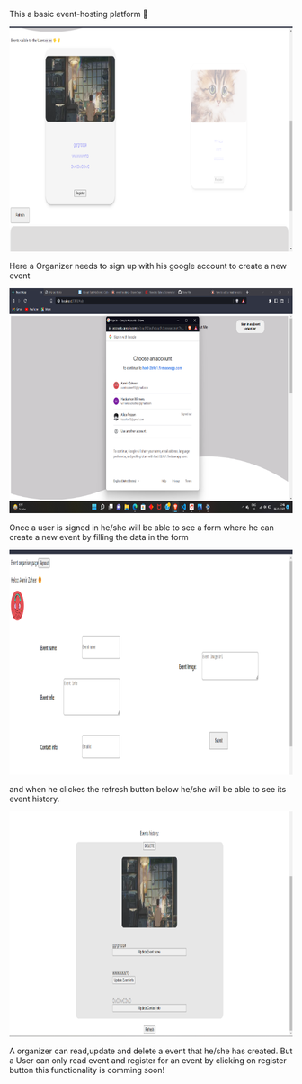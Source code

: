 This a basic event-hosting platform 🚀

<img src="./src/component/images/Screenshot (14)cropped.png" alt="new image" height="400" width="600"/>

Here a Organizer needs to sign up with his google account to create a new event

<img src="./src/component/images/Screenshot15.png" alt="new image" height="400" width="600"/>

Once a user is signed in he/she will be able to see a form where he can create a new event by filling the data in the form

<img src="./src/component/images/Screenshot (16)cropped.png" alt="new image" height="400" width="1000"/>

and when he clickes the refresh button below he/she will be able to see its event history.

<img src="./src/component/images/Screenshot (18)cropped.png" alt="new image" height="400" width="800"/>

A organizer can read,update and delete a event that he/she has created.
But a User can only read event and register for an event by clicking on register button this functionality is comming soon!
